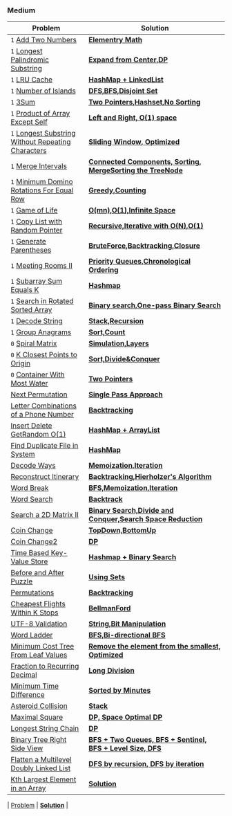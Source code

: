 ### Medium

| Problem | Solution |
| ------------ |  ------------ |
| `1` [Add Two Numbers](https://leetcode.com/problems/add-two-numbers/) | [**Elementry Math**](medium/Add_Two_Numbers) |
| `1` [Longest Palindromic Substring](https://leetcode.com/problems/longest-palindromic-substring/) | [**Expand from Center,DP**](medium/Longest_Palindromic_Substring) |
| `1` [LRU Cache](https://leetcode.com/problems/lru-cache/) | [**HashMap + LinkedList**](medium/LRU) |
| `1` [Number of Islands](https://leetcode.com/problems/number-of-islands/) | [**DFS,BFS,Disjoint Set**](medium/Number_of_Islands) |
| `1` [3Sum](https://leetcode.com/problems/3sum/) | [**Two Pointers,Hashset,No Sorting**](medium/3Sum) |
| `1` [Product of Array Except Self](https://leetcode.com/problems/product-of-array-except-self/) | [**Left and Right, O(1) space**](medium/Product_of_Array_Except_Self) |
| `1` [Longest Substring Without Repeating Characters](https://leetcode.com/problems/longest-substring-without-repeating-characters/) | [**Sliding Window, Optimized**](medium/Longest_Substring_Without_Repeating_Characters) |
| `1` [Merge Intervals](https://leetcode.com/problems/merge-intervals/) | [**Connected Components, Sorting, MergeSorting the TreeNode**](medium/Merge_Intervals) |
| `1` [Minimum Domino Rotations For Equal Row](https://leetcode.com/problems/minimum-domino-rotations-for-equal-row/) | [**Greedy,Counting**](medium/Minimum_Domino_Rotations_For_Equal_Row) |
| `1` [Game of Life](https://leetcode.com/problems/game-of-life/) | [**O(mn),O(1),Infinite Space**](medium/Game_of_Life) |
| `1` [Copy List with Random Pointer](https://leetcode.com/problems/copy-list-with-random-pointer/) | [**Recursive,Iterative with O(N),O(1)**](medium/Copy_List_with_Random_Pointer) |
| `1` [Generate Parentheses](https://leetcode.com/problems/generate-parentheses/) | [**BruteForce,Backtracking,Closure**](medium/Generate_Parentheses) |
| `1` [Meeting Rooms II](https://leetcode.com/problems/meeting-rooms-ii/) | [**Priority Queues,Chronological Ordering**](medium/Meeting_Rooms_II) |
| `1` [Subarray Sum Equals K](https://leetcode.com/problems/subarray-sum-equals-k/) | [**Hashmap**](medium/Subarray_Sum_Equals_K) |
| `1` [Search in Rotated Sorted Array](https://leetcode.com/problems/search-in-rotated-sorted-array/) | [**Binary search,One-pass Binary Search**](medium/Search_in_Rotated_Sorted_Array) |
| `1` [Decode String](https://leetcode.com/problems/decode-string/) | [**Stack,Recursion**](medium/Decode_String) |
| `1` [Group Anagrams](https://leetcode.com/problems/group-anagrams/) | [**Sort,Count**](medium/Group_Anagrams) |
| `0` [Spiral Matrix](https://leetcode.com/problems/spiral-matrix/) | [**Simulation,Layers**](medium/Spiral_Matrix) |
| `0` [K Closest Points to Origin](https://leetcode.com/problems/k-closest-points-to-origin/) | [**Sort,Divide&Conquer**](medium/K_Closest_Points_to_Origin) |
| `0` [Container With Most Water](https://leetcode.com/problems/container-with-most-water/) | [**Two Pointers**](medium/Container_With_Most_Water) |
| [Next Permutation](https://leetcode.com/problems/next-permutation/) | [**Single Pass Approach**](medium/Next_Permutation) |
| [Letter Combinations of a Phone Number](https://leetcode.com/problems/letter-combinations-of-a-phone-number/) | [**Backtracking**](medium/Letter_Combinations_of_a_Phone_Number) |
| [Insert Delete GetRandom O(1)](https://leetcode.com/problems/insert-delete-getrandom-o1/) | [**HashMap + ArrayList**](medium/Insert_Delete_GetRandom) |
| [Find Duplicate File in System](https://leetcode.com/problems/find-duplicate-file-in-system/) | [**HashMap**](medium/Find_Duplicate_File_in_System) |
| [Decode Ways](https://leetcode.com/problems/decode-ways/) | [**Memoization,Iteration**](medium/Decode_Ways) |
| [Reconstruct Itinerary](https://leetcode.com/problems/reconstruct-itinerary/) | [**Backtracking,Hierholzer's Algorithm**](medium/Reconstruct_Itinerary) |
| [Word Break](https://leetcode.com/problems/word-break/) | [**BFS,Memoization,Iteration**](medium/Word_Break) |
| [Word Search](https://leetcode.com/problems/word-search/) | [**Backtrack**](medium/Word_Search) |
| [Search a 2D Matrix II](https://leetcode.com/problems/search-a-2d-matrix-ii/) | [**Binary Search,Divide and Conquer,Search Space Reduction**](medium/Search_a_2D_Matrix_II) |
| [Coin Change](https://leetcode.com/problems/coin-change/) | [**TopDown,BottomUp**](medium/Coin_Change) |
| [Coin Change2](https://leetcode.com/problems/coin-change-2/) | [**DP**](medium/Coin_Change_2) |
| [Time Based Key-Value Store](https://leetcode.com/problems/time-based-key-value-store/) | [**Hashmap + Binary Search**](medium/Time_Based_Key_Value_Store) |
| [Before and After Puzzle](https://leetcode.com/problems/before-and-after-puzzle/) | [**Using Sets**](medium/Before_and_after_Puzzle) |
| [Permutations](https://leetcode.com/problems/permutations/) | [**Backtracking**](medium/Permutation) |
| [Cheapest Flights Within K Stops](https://leetcode.com/problems/cheapest-flights-within-k-stops/) | [**BellmanFord**](medium/Cheapest_Flights_Within_K_Stops) |
| [UTF-8 Validation](https://leetcode.com/problems/utf-8-validation/) | [**String,Bit Manipulation**](medium/UTF-8_Validation) |
| [Word Ladder](https://leetcode.com/problems/word-ladder/) | [**BFS,Bi-directional BFS**](medium/Word_Ladder) |
| [Minimum Cost Tree From Leaf Values](https://leetcode.com/problems/minimum-cost-tree-from-leaf-values/) | [**Remove the element from the smallest, Optimized**](medium/Minimum_Cost_Tree_From_Leaf_Values) |
| [Fraction to Recurring Decimal](https://leetcode.com/problems/fraction-to-recurring-decimal/) | [**Long Division**](medium/Fraction_to_Recurring_Decimal) |
| [Minimum Time Difference](https://leetcode.com/problems/minimum-time-difference/) | [**Sorted by Minutes**](medium/Minimum_Time_Difference) |
| [Asteroid Collision](https://leetcode.com/problems/asteroid-collision/) | [**Stack**](medium/Asteroid_Collision) |
| [Maximal Square](https://leetcode.com/problems/maximal-square/) | [**DP, Space Optimal DP**](medium/Maximal_Square) |
| [Longest String Chain](https://leetcode.com/problems/longest-string-chain/) | [**DP**]() |
| [Binary Tree Right Side View](https://leetcode.com/problems/binary-tree-right-side-view/) | [**BFS + Two Queues, BFS + Sentinel, BFS + Level Size, DFS**](medium/Binary_Tree_Right_Side_View) |
| [Flatten a Multilevel Doubly Linked List](https://leetcode.com/problems/flatten-a-multilevel-doubly-linked-list/) | [**DFS by recursion, DFS by iteration**](medium/Flatten_a_Multilevel_Doubly_Linked_List) |
| [Kth Largest Element in an Array](https://leetcode.com/problems/kth-largest-element-in-an-array/) | [**Solution**](medium/Kth_Largest_Element_in_an_Array) |

| [Problem]() | [**Solution**]() |
